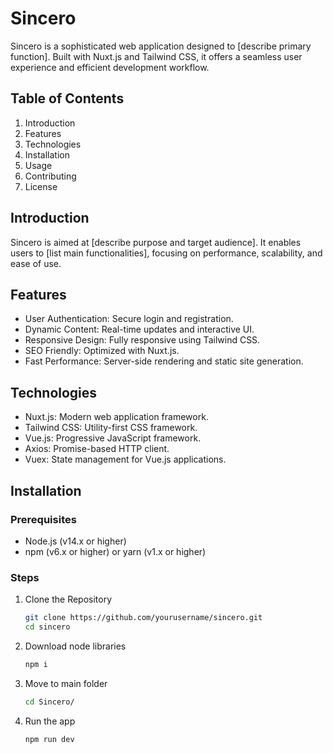 # Sincero

Sincero is a sophisticated web application designed to [describe primary function]. Built with Nuxt.js and Tailwind CSS, it offers a seamless user experience and efficient development workflow.

## Table of Contents

1. Introduction
2. Features
3. Technologies
4. Installation
5. Usage
6. Contributing
7. License

## Introduction

Sincero is aimed at [describe purpose and target audience]. It enables users to [list main functionalities], focusing on performance, scalability, and ease of use.

## Features

- User Authentication: Secure login and registration.
- Dynamic Content: Real-time updates and interactive UI.
- Responsive Design: Fully responsive using Tailwind CSS.
- SEO Friendly: Optimized with Nuxt.js.
- Fast Performance: Server-side rendering and static site generation.

## Technologies

- Nuxt.js: Modern web application framework.
- Tailwind CSS: Utility-first CSS framework.
- Vue.js: Progressive JavaScript framework.
- Axios: Promise-based HTTP client.
- Vuex: State management for Vue.js applications.

## Installation

### Prerequisites

- Node.js (v14.x or higher)
- npm (v6.x or higher) or yarn (v1.x or higher)

### Steps

1. Clone the Repository

   ```bash
   git clone https://github.com/yourusername/sincero.git
   cd sincero

2. Download node libraries
   ```bash
   npm i

3. Move to main folder
   ```bash
   cd Sincero/

4. Run the app
   ```bash
   npm run dev
